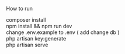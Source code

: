 How to run 

composer install </br>
npm install && npm run dev </br>
change .env.example to .env ( add change db ) </br>
php artisan key:generate </br>
php artisan serve </br>
